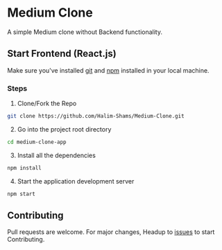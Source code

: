 # Medium Clone

A simple Medium clone without Backend functionality.

## Start Frontend (React.js)

Make sure you've installed [git](https://git-scm.com/) and [npm](https://docs.npmjs.com/cli/init) installed in your local machine.

### Steps

1. Clone/Fork the Repo

```bash
git clone https://github.com/Halim-Shams/Medium-Clone.git
```

2. Go into the project root directory

```bash
cd medium-clone-app
```

3. Install all the dependencies

```bash
npm install
```

4. Start the application development server

```bash
npm start
```

## Contributing

Pull requests are welcome. For major changes, Headup to [issues](https://github.com/Halim-Shams/Medium-Clone/issues) to start Contributing.
